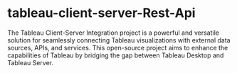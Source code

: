 # tableau-client-server-Rest-Api
The Tableau Client-Server Integration project is a powerful and versatile solution for seamlessly connecting Tableau visualizations with external data sources, APIs, and services. This open-source project aims to enhance the capabilities of Tableau by bridging the gap between Tableau Desktop and Tableau Server.
